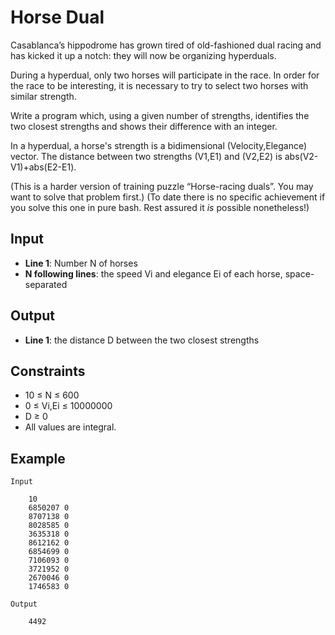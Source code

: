 # Horse Dual
Casablanca’s hippodrome has grown tired of old-fashioned dual racing and has kicked it up a notch: they will now be organizing hyperduals.

During a hyperdual, only two horses will participate in the race. In order for the race to be interesting, it is necessary to try to select two horses with similar strength.

Write a program which, using a given number of strengths, identifies the two closest strengths and shows their difference with an integer.

In a hyperdual, a horse's strength is a bidimensional (Velocity,Elegance) vector. The distance between two strengths (V1,E1) and (V2,E2) is abs(V2-V1)+abs(E2-E1).

(This is a harder version of training puzzle “Horse-racing duals”. You may want to solve that problem first.)
(To date there is no specific achievement if you solve this one in pure bash. Rest assured it *is* possible nonetheless!)

## Input

* **Line 1**: Number N of horses
* **N following lines**: the speed Vi and elegance Ei of each horse, space-separated


## Output

* **Line 1**: the distance D between the two closest strengths

## Constraints

* 10 ≤ N ≤ 600
* 0 ≤ Vi,Ei ≤ 10000000
* D ≥ 0
* All values are integral.

## Example

    Input

        10
        6850207 0
        8707138 0
        8028585 0
        3635318 0
        8612162 0
        6854699 0
        7106093 0
        3721952 0
        2670046 0
        1746583 0

    Output

        4492
